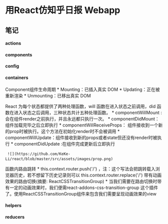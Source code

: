 # 用React仿知乎日报 Webapp


## 笔记
#### actions

#### components

#### config

#### containers
Component组件生命周期
    * Mounting：已插入真实 DOM
    * Updating：正在被重新渲染
    * Unmounting：已移出真实 DOM
    
   React 为每个状态都提供了两种处理函数，will 函数在进入状态之前调用，did 函数在进入状态之后调用，三种状态共计五种处理函数。
    * componentWillMount :会在组件render之前执行，并且永远都只执行一次。 
    * componentDidMount：组件加载完毕之后立即执行
    * componentWillReceiveProps： 组件接收到一个新的prop时被执行。这个方法在初始化render时不会被调用
    * componentWillUpdate：组件接收到新的props或者state但还没有render时被执行
    * componentDidUpdate :在组件完成更新后立即执行

     ![](https://github.com/KeKe-Li/react/blob/master/src/assets/images/prop.png)

函数内路由跳转
     *  this.context.router.push('/') ，注：这个写法会把跳转载入浏览器历史，若不想留下历史记录则可以 this.context.router.replace('/') 
带有动画效果的路由切换(摘要: ReactCSSTransitionGroup)
     * 当我们需要在路由切换时带有一定的动画效果时，我们便需react-addons-css-transition-group 这个插件了。使用ReactCSSTransitionGroup组件来包含我们需要呈现动画效果的view
#### helpers


#### reducers